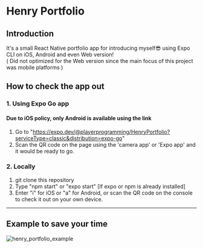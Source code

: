 # Henry Portfolio

## Introduction
It's a small React Native portfolio app for introducing myself:sunglasses: using Expo CLI on iOS, Android and even Web version!  
( Did not optimized for the Web version since the main focus of this project was mobile platforms ) 
## How to check the app out
### 1. Using Expo Go app
#### Due to iOS policy, **only Android is available** using the link
1. Go to "https://expo.dev/@playerprogramming/HenryPortfolio?serviceType=classic&distribution=expo-go"
2. Scan the QR code on the page using the 'camera app' or 'Expo app' and it would be ready to go.

### 2. Locally
1. git clone this repository
2. Type "npm start" or "expo start" [If expo or npm is already installed]
3. Enter "i" for iOS or "a" for Android, or scan the QR code on the console to check it out on your own device.

-----
## Example to save your time




![henry_portfolio_example](https://user-images.githubusercontent.com/94532638/161726249-bddeda24-a4c4-434f-8008-395d989c8b59.gif)
